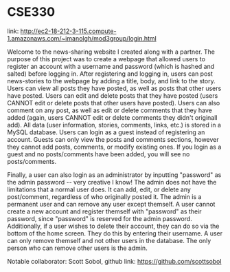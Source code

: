 # CSE330
link: http://ec2-18-212-3-115.compute-1.amazonaws.com/~imanolgh/mod3group/login.html

Welcome to the news-sharing website I created along with a partner.  The purpose of this project was to create a webpage that allowed users to register an account with a username and password (which is hashed and salted) before logging in.  After registering and logging in, users can post news-stories to the webpage by adding a title, body, and link to the story.  Users can view all posts they have posted, as well as posts that other users have posted.  Users can edit and delete posts that they have posted (users CANNOT edit or delete posts that other users have posted).  Users can also comment on any post, as well as edit or delete comments that they have added (again, users  CANNOT edit or delete comments they didn't originall add).  All data (user information, stories, comments, links, etc.) is stored in a MySQL database.  Users can login as a guest instead of registering an account.  Guests can only view the posts and comments sections, however they cannot add posts, comments, or modify existing ones.  If you login as a guest and no posts/comments have been added, you will see no posts/comments.   

Finally, a user can also login as an administrator by inputting "password" as the admin password -- very creative I know! The admin does not have the limitations that a normal user does. It can add, edit, or delete any post/comment, regardless of who originally posted it.  The admin is a permanent user and can remove any user except themself.  A user cannot create a new account and register themself with "password" as their password, since "password" is reserved for the admin password.  Additionally, if a user wishes to delete their account, they can do so via the bottom of the home screen. They do this by entering their username. A user can only remove themself and not other users in the database. The only person who can remove other users is the admin.

Notable collaborator: Scott Sobol, github link: https://github.com/scottsobol
